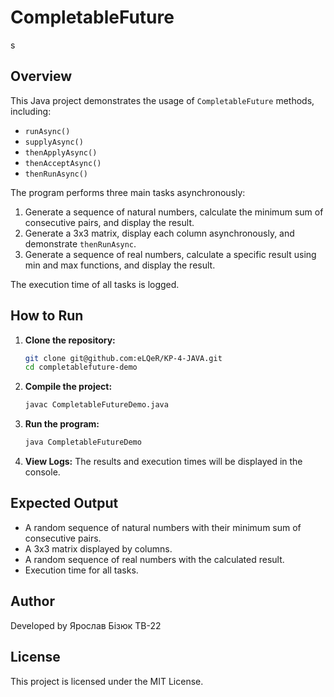 # CompletableFuture
s
## Overview
This Java project demonstrates the usage of `CompletableFuture` methods, including:
- `runAsync()`
- `supplyAsync()`
- `thenApplyAsync()`
- `thenAcceptAsync()`
- `thenRunAsync()`

The program performs three main tasks asynchronously:
1. Generate a sequence of natural numbers, calculate the minimum sum of consecutive pairs, and display the result.
2. Generate a 3x3 matrix, display each column asynchronously, and demonstrate `thenRunAsync`.
3. Generate a sequence of real numbers, calculate a specific result using min and max functions, and display the result.

The execution time of all tasks is logged.



## How to Run

1. **Clone the repository:**
   ```bash
   git clone git@github.com:eLQeR/KP-4-JAVA.git
   cd completablefuture-demo
   ```

2. **Compile the project:**
   ```bash
   javac CompletableFutureDemo.java
   ```

3. **Run the program:**
   ```bash
   java CompletableFutureDemo
   ```

4. **View Logs:**
   The results and execution times will be displayed in the console.

## Expected Output
- A random sequence of natural numbers with their minimum sum of consecutive pairs.
- A 3x3 matrix displayed by columns.
- A random sequence of real numbers with the calculated result.
- Execution time for all tasks.

## Author
Developed by Ярослав Бізюк ТВ-22

## License
This project is licensed under the MIT License.


